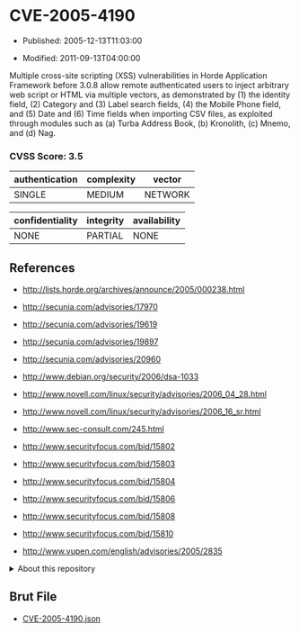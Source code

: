 # CVE-2005-4190

- Published: 2005-12-13T11:03:00

- Modified: 2011-09-13T04:00:00

Multiple cross-site scripting (XSS) vulnerabilities in Horde Application Framework before 3.0.8 allow remote authenticated users to inject arbitrary web script or HTML via multiple vectors, as demonstrated by (1) the identity field, (2) Category and (3) Label search fields, (4) the Mobile Phone field, and (5) Date and (6) Time fields when importing CSV files, as exploited through modules such as (a) Turba Address Book, (b) Kronolith, (c) Mnemo, and (d) Nag.

### CVSS Score: **3.5**

| authentication | complexity | vector |
| --- | --- | --- |
| SINGLE | MEDIUM | NETWORK |

| confidentiality | integrity | availability |
| --- | --- | --- |
| NONE | PARTIAL | NONE |

## References

* http://lists.horde.org/archives/announce/2005/000238.html

* http://secunia.com/advisories/17970

* http://secunia.com/advisories/19619

* http://secunia.com/advisories/19897

* http://secunia.com/advisories/20960

* http://www.debian.org/security/2006/dsa-1033

* http://www.novell.com/linux/security/advisories/2006_04_28.html

* http://www.novell.com/linux/security/advisories/2006_16_sr.html

* http://www.sec-consult.com/245.html

* http://www.securityfocus.com/bid/15802

* http://www.securityfocus.com/bid/15803

* http://www.securityfocus.com/bid/15804

* http://www.securityfocus.com/bid/15806

* http://www.securityfocus.com/bid/15808

* http://www.securityfocus.com/bid/15810

* http://www.vupen.com/english/advisories/2005/2835

<details>
<summary>About this repository</summary> 

  This repository is part of the project [Live Hack CVE](https://github.com/Live-Hack-CVE). Main website can be found [www.live-hack.org](https://www.live-hack.org) 
  
  Made by [Sn0wAlice](https://github.com/Sn0wAlice) for the people that care about security and need to have a feed of the latest CVEs. Hope you enjoy it, don't forget to star the repo and follow me on [Twitter](https://twitter.com/Sn0wAlice) and [Github](https://github.com/Sn0wAlice). And that is my [personnal website](https://www.alice-snow.me/)

  - [Home Page](https://github.com/Live-Hack-CVE)
  - [Framework](https://github.com/Live-Hack-CVE/cve-framework)
  - [CVE database](https://github.com/Live-Hack-CVE/full_database)
  - [Changelog](https://github.com/Live-Hack-CVE/Changelog)
</details>

## Brut File

* [CVE-2005-4190.json](https://raw.githubusercontent.com/Live-Hack-CVE/full_database/main/cves/2005/CVE-2005-4190.json)

